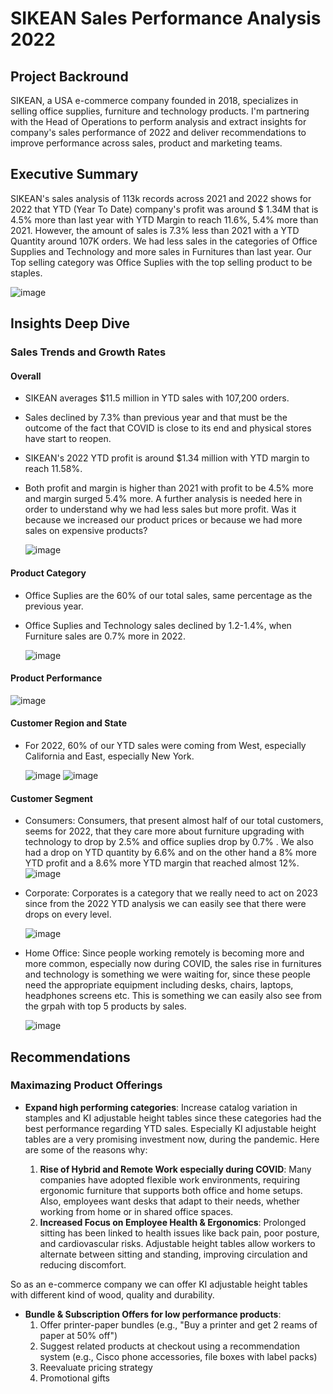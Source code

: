 # **SIKEAN Sales Performance Analysis 2022**

## **Project Backround**

SIKEAN, a USA e-commerce company founded in 2018, specializes in selling  office supplies, furniture and technology products. I'm partnering with the Head of Operations to perform analysis and extract insights for company's sales performance of 2022 and deliver recommendations to improve performance across sales, product and marketing teams.

## **Executive Summary**

SIKEAN's sales analysis of 113k records across 2021 and 2022 shows for 2022 that YTD (Year To Date) company's profit was around $ 1.34M that is 4.5% more than last year with YTD Margin to reach 11.6%, 5.4% more than 2021. However, the amount of sales is 7.3% less than 2021 with a YTD Quantity around 107K orders. We had less sales in the categories of Office Supplies and Technology and more sales in Furnitures than last year. Our Top selling category was Office Suplies with the top selling product to be staples.

 ![image](https://github.com/user-attachments/assets/9cf3122e-d588-421d-a845-c9198c6d9bd8)


## **Insights Deep Dive**

### **Sales Trends and Growth Rates**

#### Overall

- SIKEAN averages $11.5 million in YTD sales with 107,200 orders.

- Sales declined by 7.3% than previous year and that must be the outcome of the fact that COVID is close to its end and physical stores have start to reopen.

- SIKEAN's 2022 YTD profit is around $1.34 million with YTD margin to reach 11.58%.

- Both profit and margin is higher than 2021 with profit to be 4.5% more and margin surged 5.4% more. A further analysis is needed here in order to understand why we had less sales but more profit. Was it because we increased our product prices or because we had more sales on expensive products?

  ![image](https://github.com/user-attachments/assets/f81d00a9-6a1f-459b-8288-da9b42b3487d)

#### Product Category

- Office Suplies are the 60% of our total sales, same percentage as the previous year.

- Office Suplies and Technology sales declined by 1.2-1.4%, when Furniture sales are 0.7% more in 2022.

  ![image](https://github.com/user-attachments/assets/835e59af-6b42-475f-b945-6c00e3e94efa)

#### Product Performance

  ![image](https://github.com/user-attachments/assets/613c5267-6bfe-4403-89df-b9675be9c8dc)

#### Customer Region and State

- For 2022, 60% of our YTD sales were coming from West, especially California and East, especially New York.

  ![image](https://github.com/user-attachments/assets/bdbd7a4c-ca9d-4b77-a921-77a105d2a161)
  ![image](https://github.com/user-attachments/assets/db00f42a-5dbf-4f07-9b02-7209e38d46c1)

#### Customer Segment

- Consumers: Consumers, that present almost half of our total customers, seems for 2022, that they care more about furniture upgrading with technology to drop by 2.5% and office suplies drop by 0.7% . We also had a drop on YTD quantity by 6.6% and on the other hand a 8% more YTD profit and a 8.6% more YTD margin that reached almost 12%.
  ![image](https://github.com/user-attachments/assets/9b23667f-b7f4-439f-b6c1-e5aa9535db9a)

- Corporate: Corporates is a category that we really need to act on 2023 since from the 2022 YTD analysis we can easily see that there were drops on every level.  

  ![image](https://github.com/user-attachments/assets/afdc4868-27b7-49bf-80c7-300f5adfb979)

- Home Office: Since people working remotely is becoming more and more common, especially now during COVID, the sales rise in furnitures and technology is something we were waiting for, since these people need the appropriate equipment including desks, chairs, laptops, headphones screens etc. This is something we can easily also see from the grpah with top 5 products by sales. 

  ![image](https://github.com/user-attachments/assets/32bd24c5-abc3-47dc-82a7-32915212b7a9)



## **Recommendations**

### **Maximazing Product Offerings**

- **Expand high performing categories**: Increase catalog variation in stamples and KI adjustable height tables since these categories had the best performance regarding YTD sales. Especially KI adjustable height tables are a very promising investment now, during the pandemic.
Here are some of the reasons why:

  1. **Rise of Hybrid and Remote Work especially during COVID**: Many companies have adopted flexible work environments, requiring ergonomic furniture that supports both office and home setups. Also, employees want desks that adapt to their needs, whether working from home or in shared office spaces.
  2. **Increased Focus on Employee Health & Ergonomics**: Prolonged sitting has been linked to health issues like back pain, poor posture, and cardiovascular risks.
Adjustable height tables allow workers to alternate between sitting and standing, improving circulation and reducing discomfort.

So as an e-commerce company we can offer KI adjustable height tables with different kind of wood, quality and durability.

- **Bundle & Subscription Offers for low performance products**:
  1. Offer printer-paper bundles (e.g., "Buy a printer and get 2 reams of paper at 50% off")
  2. Suggest related products at checkout using a recommendation system (e.g., Cisco phone accessories, file boxes with label packs)
  3. Reevaluate pricing strategy
  4. Promotional gifts
   
